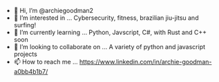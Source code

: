 - 👋 Hi, I’m @archiegoodman2
- 👀 I’m interested in ... Cybersecurity, fitness, brazilian jiu-jitsu and surfing!
- 🌱 I’m currently learning ... Python, Javscript, C#, with Rust and C++ soon
- 💞️ I’m looking to collaborate on ... A variety of python and javascript projects
- 📫 How to reach me ... https://www.linkedin.com/in/archie-goodman-a0bb4b1b7/ 

<!---
archiegoodman2/archiegoodman2 is a ✨ special ✨ repository because its `README.md` (this file) appears on your GitHub profile.
You can click the Preview link to take a look at your changes.
--->


